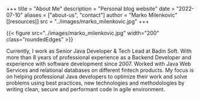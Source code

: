 +++
title = "About Me"
description = "Personal blog website"
date = "2022-07-10"
aliases = ["about-us", "contact"]
author = "Marko Milenkovic"
[[resources]]
src = "../images/marko_milenkovic.jpg"
+++

{{< figure src="../images/marko_milenkovic.jpg" width="200" class="roundedEdges" >}}

Currently, I work as Senior Java Developer & Tech Lead at Badin Soft. With more than 8 years of professional experience as a Backend Developer and experience with software development since 2007. Worked with Java Web Services and relational databases on different fintech products. My focus is on helping professional Java developers to optimize their work and solve problems using best practices, new technologies and methodologies by writing clean, secure and performant code in agile environment.


